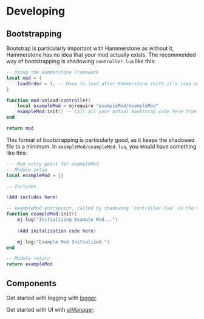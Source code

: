# Developing

## Bootstrapping
Bootstrap is particularly important with Hammerstone as without it, Hammerstone has no idea that your mod actually exists. The recommended way of bootstrapping is shadowing `controller.lua` like this:
```lua
-- Using the Hammerstone Framework
local mod = {
	loadOrder = 1, -- Have to load after Hammerstone (with it's load order of 0)
}

function mod:onload(controller)
	local exampleMod = mjrequire "exampleMod/exampleMod"
	exampleMod:init() -- Call all your actual bootstrap code here from exampleMod/exampleMod
end

return mod
```
This format of bootstrapping is particularly good, as it keeps the shadowed file to a minimum. In `exampleMod/exampleMod.lua`, you would have something like this:
```lua
--- Mod entry point for exampleMod
-- Module setup
local exampleMod = {}

-- Includes

(Add includes here)

-- exampleMod entrypoint, called by shadowing 'controller.lua' in the main thread.
function exampleMod:init()
	mj:log("Initializing Example Mod...")
	
	(Add initalisation code here)

	mj:log("Example Mod Initialized.")
end

-- Module return
return exampleMod
```

## Components

Get started with logging with [logger](logger.md).

Get started with UI with [uiManager](uiManager.md).